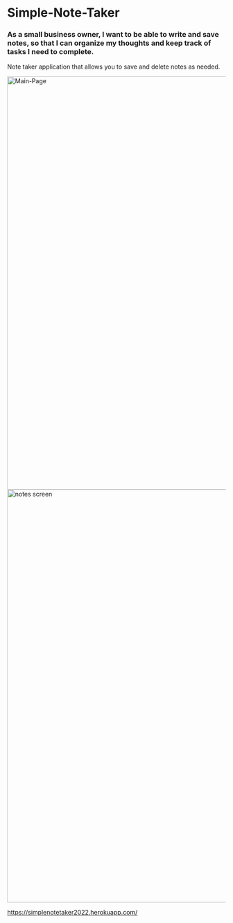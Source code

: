 # Simple-Note-Taker

### As a small business owner, I want to be able to write and save notes, so that I can organize my thoughts and keep track of tasks I need to complete.

Note taker application that allows you to save and delete notes as needed. 

<img width="953" alt="Main-Page" src="https://user-images.githubusercontent.com/101368797/177059700-68d2e835-b269-4abb-9e2e-6f71eaed5512.png">

<img width="953" alt="notes screen" src="https://user-images.githubusercontent.com/101368797/177059709-a08c34f2-6005-473d-b4b0-1d233689b885.png">

https://simplenotetaker2022.herokuapp.com/
